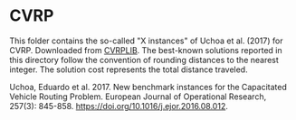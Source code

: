 # CVRP

This folder contains the so-called "X instances" of Uchoa et al. (2017) for CVRP.
Downloaded from [CVRPLIB](http://vrp.atd-lab.inf.puc-rio.br/index.php/en/).
The best-known solutions reported in this directory follow the convention of rounding distances to the nearest integer.
The solution cost represents the total distance traveled.

Uchoa, Eduardo et al. 2017. New benchmark instances for the Capacitated 
Vehicle Routing Problem. European Journal of Operational Research, 257(3): 
845-858. https://doi.org/10.1016/j.ejor.2016.08.012.
